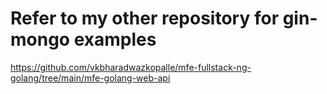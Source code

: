 # Refer to my other repository for gin-mongo examples

https://github.com/vkbharadwazkopalle/mfe-fullstack-ng-golang/tree/main/mfe-golang-web-api